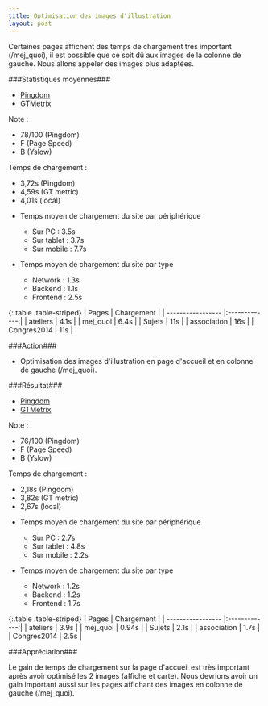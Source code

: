 ```yaml
---
title: Optimisation des images d'illustration
layout: post
---
```


Certaines pages affichent des temps de chargement très important (/mej_quoi), il est possible que ce soit dû aux images de la colonne de gauche.
Nous allons appeler des images plus adaptées.


###Statistiques moyennes###

* [Pingdom](http://tools.pingdom.com/fpt/#!/bXRG89/http://www.mathenjeans.fr/)
* [GTMetrix](http://gtmetrix.com/reports/www.mathenjeans.fr/Z1aZYVRJ)

Note : 
- 78/100 (Pingdom) 
- F (Page Speed) 
- B (Yslow)

Temps de chargement : 
- 3,72s (Pingdom) 
- 4,59s (GT metric) 
- 4,01s (local)  

* Temps moyen de chargement du site par périphérique
  * Sur PC    : 3.5s
  * Sur tablet  : 3.7s
  * Sur mobile  : 7.7s

* Temps moyen de chargement du site par type
  * Network   : 1.3s
  * Backend   : 1.1s
  * Frontend  : 2.5s


{:.table .table-striped}
| Pages             | Chargement    | 
| ----------------- |:-------------:|
| ateliers          | 4.1s          |
| mej_quoi          | 6.4s          |
| Sujets            | 11s           |
| association       | 16s           |
| Congres2014       | 11s           |

###Action###

* Optimisation des images d'illustration en page d'accueil et en colonne de gauche (/mej_quoi).

###Résultat###

* [Pingdom](http://tools.pingdom.com/fpt/#!/GvVPd/http://www.mathenjeans.fr/)
* [GTMetrix](http://gtmetrix.com/reports/www.mathenjeans.fr/Io9dV0uk)

Note : 
- 76/100 (Pingdom) 
- F (Page Speed) 
- B (Yslow)

Temps de chargement : 
- 2,18s (Pingdom) 
- 3,82s (GT metric) 
- 2,67s (local)

* Temps moyen de chargement du site par périphérique
  * Sur PC      : 2.7s
  * Sur tablet  : 4.8s
  * Sur mobile  : 2.2s

* Temps moyen de chargement du site par type
  * Network   : 1.2s
  * Backend   : 1.2s
  * Frontend  : 1.7s


{:.table .table-striped}
| Pages             | Chargement    | 
| ----------------- |:-------------:|
| ateliers          | 3.9s          |
| mej_quoi          | 0.94s         |
| Sujets            | 2.1s          |
| association       | 1.7s          |
| Congres2014       | 2.5s          |

###Appréciation###

Le gain de temps de chargement sur la page d'accueil est très important après avoir optimisé les 2 images (affiche et carte). Nous devrions avoir un gain important aussi sur les pages affichant des images en colonne de gauche (/mej_quoi).
